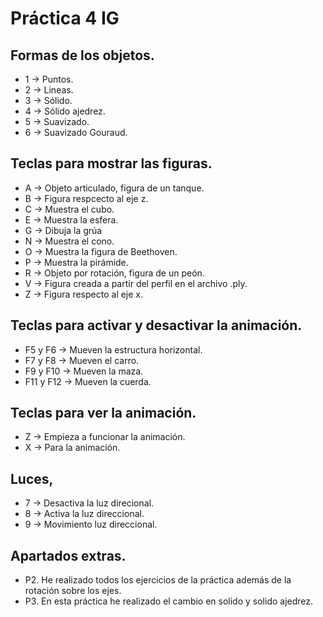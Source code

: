 # Práctica 4 IG


## Formas de los objetos.

- 1 -> Puntos.
- 2 -> Lineas.
- 3 -> Sólido.
- 4 -> Sólido ajedrez.
- 5 -> Suavizado.
- 6 -> Suavizado Gouraud.
## Teclas para mostrar las figuras.
    
- A -> Objeto articulado, figura de un tanque.
- B -> Figura respcecto al eje z.
- C -> Muestra el cubo.
- E -> Muestra la esfera.
- G -> Dibuja la grúa
- N -> Muestra el cono.
- O -> Muestra la figura de Beethoven.
- P -> Muestra la pirámide.
- R -> Objeto por rotación, figura de un peón.
- V -> Figura creada a partir del perfil en el archivo .ply.
- Z -> Figura respecto al eje x.
    
## Teclas para activar y desactivar la animación.
- F5 y F6   -> Mueven la estructura horizontal.
- F7 y F8   -> Mueven el carro.
- F9 y F10  -> Mueven la maza.
- F11 y F12 -> Mueven la cuerda.
## Teclas para ver la animación.
- Z -> Empieza a funcionar la animación.
- X -> Para la animación.
## Luces,
- 7 -> Desactiva la luz direcional.
- 8 -> Activa la luz direccional.
- 9 -> Movimiento luz direccional.
## Apartados extras.
- P2. He realizado todos los ejercicios de la práctica además de la rotación sobre los ejes.
- P3. En esta práctica he realizado el cambio en solido y solido ajedrez. 


  
